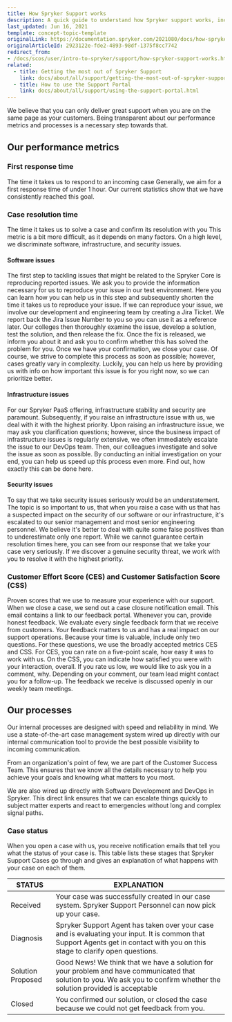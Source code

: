 ```yaml
---
title: How Spryker Support works
description: A quick guide to understand how Spryker support works, including support processes and what their status means.
last_updated: Jun 16, 2021
template: concept-topic-template
originalLink: https://documentation.spryker.com/2021080/docs/how-spryker-support-works-1
originalArticleId: 2923122e-fde2-4893-98df-1375f8cc7742
redirect_from:
- /docs/scos/user/intro-to-spryker/support/how-spryker-support-works.html
related:
  - title: Getting the most out of Spryker Support
    link: docs/about/all/support/getting-the-most-out-of-spryker-support.html
  - title: How to use the Support Portal
    link: docs/about/all/support/using-the-support-portal.html
---
```


We believe that you can only deliver great support when you are on the same page as your customers. Being transparent about our performance metrics and processes is a necessary step towards that.

## Our performance metrics

<!--
![image.png](https://cdn.document360.io/9fafa0d5-d76f-40c5-8b02-ab9515d3e879/Images/Documentation/image%28130%29.png)

*picture by [@goumbik](https://www.pexels.com/@goumbik)*
-->

### First response time

The time it takes us to respond to an incoming case
Generally, we aim for a first response time of under 1 hour. Our current statistics show that we have consistently reached this goal.

### Case resolution time

The time it takes us to solve a case and confirm its resolution with you
This metric is a bit more difficult, as it depends on many factors. On a high level, we discriminate software, infrastructure, and security issues.

#### Software issues

The first step to tackling issues that might be related to the Spryker Core is reproducing reported issues. We ask you to provide the information necessary for us to reproduce your issue in our test environment. Here you can learn how you can help us in this step and subsequently shorten the time it takes us to reproduce your issue. If we can reproduce your issue, we involve our development and engineering team by creating a Jira Ticket. We report back the Jira Issue Number to you so you can use it as a reference later. Our colleges then thoroughly examine the issue, develop a solution, test the solution, and then release the fix. Once the fix is released, we inform you about it and ask you to confirm whether this has solved the problem for you. Once we have your confirmation, we close your case.
Of course, we strive to complete this process as soon as possible; however, cases greatly vary in complexity. Luckily, you can help us here by providing us with info on how important this issue is for you right now, so we can prioritize better.

#### Infrastructure issues

For our Spryker PaaS offering, infrastructure stability and security are paramount. Subsequently, if you raise an infrastructure issue with us, we deal with it with the highest priority. Upon raising an infrastructure issue, we may ask you clarification questions; however, since the business impact of infrastructure issues is regularly extensive, we often immediately escalate the issue to our DevOps team. Then, our colleagues investigate and solve the issue as soon as possible.
By conducting an initial investigation on your end, you can help us speed up this process even more. Find out, how exactly this can be done here.

#### Security issues

To say that we take security issues seriously would be an understatement. The topic is so important to us, that when you raise a case with us that has a suspected impact on the security of our software or our infrastructure, it's escalated to our senior management and most senior engineering personnel. We believe it's better to deal with quite some false positives than to underestimate only one report. While we cannot guarantee certain resolution times here, you can see from our response that we take your case very seriously. If we discover a genuine security threat, we work with you to resolve it with the highest priority.

### Customer Effort Score (CES) and Customer Satisfaction Score (CSS)
Proven scores that we use to measure your experience with our support.
When we close a case, we send out a case closure notification email. This email contains a link to our feedback portal. Whenever you can,  provide honest feedback. We evaluate every single feedback form that we receive from customers. Your feedback matters to us and has a real impact on our support operations.
Because your time is valuable, include only two questions. For these questions, we use the broadly accepted metrics CES and CSS. For CES, you can rate on a five-point scale, how easy it was to work with us. On the CSS, you can indicate how satisfied you were with your interaction, overall.
If you rate us low, we would like to ask you in a comment, why. Depending on your comment, our team lead might contact you for a follow-up. The feedback we receive is discussed openly in our weekly team meetings.

## Our processes

<!--
![image.png](https://cdn.document360.io/9fafa0d5-d76f-40c5-8b02-ab9515d3e879/Images/Documentation/image%28131%29.png)

-->

Our internal processes are designed with speed and reliability in mind. We use a state-of-the-art case management system wired up directly with our internal communication tool to provide the best possible visibility to incoming communication.

From an organization's point of few, we are part of the Customer Success Team. This ensures that we know all the details necessary to help you achieve your goals and knowing what matters to you most.

We are also wired up directly with Software Development and DevOps in Spryker. This direct link ensures that we can escalate things quickly to subject matter experts and react to emergencies without long and complex signal paths.

### Case status
When you open a case with us, you receive notification emails that tell you what the status of your case is.
This table lists these stages that Spryker Support Cases go through and gives an explanation of what happens with your case on each of them.

| STATUS | EXPLANATION |
| --- | --- |
| Received | Your case was successfully created in our case system. Spryker Support Personnel can now pick up your case. |
| Diagnosis | Spryker Support Agent has taken over your case and is evaluating your input. It is common that Support Agents get in contact with you on this stage to clarify open questions. |
| Solution Proposed | Good News! We think that we have a solution for your problem and have communicated that solution to you. We ask you to confirm whether the solution provided is acceptable |
| Closed | You confirmed our solution, or closed the case because we could not get feedback from you.

